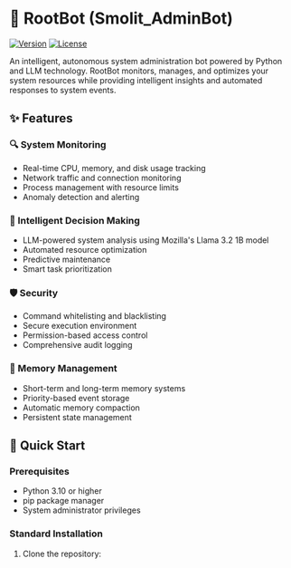 # 🤖 RootBot (Smolit_AdminBot)

[![Version](https://img.shields.io/badge/version-0.2.0-blue.svg)](https://github.com/EcoSphereNetwork/Smolit_AdminBot)
[![License](https://img.shields.io/badge/license-MIT-green.svg)](LICENSE)

An intelligent, autonomous system administration bot powered by Python and LLM technology. RootBot monitors, manages, and optimizes your system resources while providing intelligent insights and automated responses to system events.

## ✨ Features

### 🔍 System Monitoring
- Real-time CPU, memory, and disk usage tracking
- Network traffic and connection monitoring
- Process management with resource limits
- Anomaly detection and alerting

### 🧠 Intelligent Decision Making
- LLM-powered system analysis using Mozilla's Llama 3.2 1B model
- Automated resource optimization
- Predictive maintenance
- Smart task prioritization

### 🛡️ Security
- Command whitelisting and blacklisting
- Secure execution environment
- Permission-based access control
- Comprehensive audit logging

### 💾 Memory Management
- Short-term and long-term memory systems
- Priority-based event storage
- Automatic memory compaction
- Persistent state management

## 🚀 Quick Start

### Prerequisites
- Python 3.10 or higher
- pip package manager
- System administrator privileges

### Standard Installation
1. Clone the repository:

